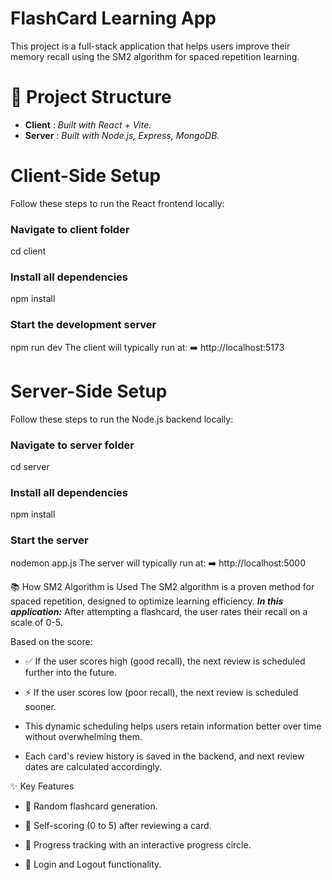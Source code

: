 # FlashCard Learning App
This project is a full-stack application that helps users improve their memory recall using the SM2 algorithm for spaced repetition learning.

# 📂 Project Structure
- **Client** : _Built with React + Vite._
- **Server** : _Built with Node.js, Express, MongoDB._


# Client-Side Setup
Follow these steps to run the React frontend locally:

### Navigate to client folder
cd client

### Install all dependencies
npm install

### Start the development server
npm run dev
The client will typically run at:
➡️ http://localhost:5173

# Server-Side Setup
Follow these steps to run the Node.js backend locally:

### Navigate to server folder
cd server

### Install all dependencies
npm install

### Start the server
nodemon app.js
The server will typically run at:
➡️ http://localhost:5000

📚 How SM2 Algorithm is Used
The SM2 algorithm is a proven method for spaced repetition, designed to optimize learning efficiency.
_**In this application:**_
After attempting a flashcard, the user rates their recall on a scale of 0-5.

Based on the score:

- ✅ If the user scores high (good recall), the next review is scheduled further into the future.

- ⚡ If the user scores low (poor recall), the next review is scheduled sooner.

- This dynamic scheduling helps users retain information better over time without overwhelming them.

- Each card's review history is saved in the backend, and next review dates are calculated accordingly.

✨ Key Features
- 🔹 Random flashcard generation.

- 🔹 Self-scoring (0 to 5) after reviewing a card.

- 🔹 Progress tracking with an interactive progress circle.

- 🔹 Login and Logout functionality.
